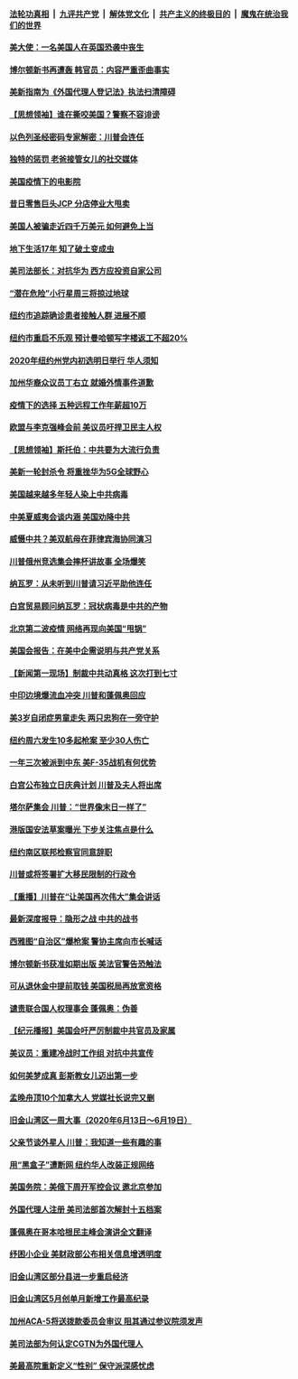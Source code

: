 

####  [法轮功真相](../../../../basic/blob/master/README.md?t=06222331) &nbsp;|&nbsp; [九评共产党](../../../../9ping.md/blob/master/README.md?t=06222331) &nbsp;|&nbsp; [解体党文化](../../../../jtdwh.md/blob/master/README.md?t=06222331)  &nbsp;|&nbsp; [共产主义的终极目的](../../../../gczydzjmd.md/blob/master/README.md?t=06222331) &nbsp;|&nbsp; [魔鬼在统治我们的世界](../../../../mgztzwmdsj.md/blob/master/README.md?t=06222331) 

#### [美大使：一名美国人在英国恐袭中丧生](../pages/nsc412/n12204415.md?t=06222331) 

#### [博尔顿新书再遭轰 韩官员：内容严重歪曲事实](../pages/nsc412/n12204194.md?t=06222331) 

#### [美新指南为《外国代理人登记法》执法扫清障碍](../pages/nsc412/n12203013.md?t=06222331) 

#### [【思想领袖】谁在撕咬美国？警察不容诽谤](../pages/nsc412/n12201992.md?t=06222331) 

#### [以色列圣经密码专家解密：川普会连任](../pages/nsc412/n12203622.md?t=06222331) 

#### [独特的惩罚  老爸接管女儿的社交媒体](../pages/nsc412/n12202897.md?t=06222331) 

#### [美国疫情下的电影院](../pages/nsc412/n12202867.md?t=06222331) 

#### [昔日零售巨头JCP 分店停业大甩卖](../pages/nsc412/n12202922.md?t=06222331) 

#### [美国人被骗走近四千万美元 如何避免上当](../pages/nsc412/n12202930.md?t=06222331) 

#### [地下生活17年 知了破土变成虫](../pages/nsc412/n12202962.md?t=06222331) 

#### [美司法部长：对抗华为 西方应投资自家公司](../pages/nsc412/n12203386.md?t=06222331) 

#### [“潜在危险”小行星周三将掠过地球](../pages/nsc412/n12202747.md?t=06222331) 

#### [纽约市追踪确诊患者接触人群  进展不顺](../pages/nsc412/n12203018.md?t=06222331) 

#### [纽约市重启不乐观 预计曼哈顿写字楼返工不超20%](../pages/nsc412/n12203023.md?t=06222331) 

#### [2020年纽约州党内初选明日举行 华人须知](../pages/nsc412/n12203026.md?t=06222331) 

#### [加州华裔众议员丁右立    就婚外情事件道歉](../pages/nsc412/n12203179.md?t=06222331) 

#### [疫情下的选择 五种远程工作年薪超10万](../pages/nsc412/n12190408.md?t=06222331) 

#### [欧盟与李克强峰会前 美议员吁捍卫民主人权](../pages/nsc412/n12202775.md?t=06222331) 

#### [【思想领袖】斯托伯：中共要为大流行负责](../pages/nsc412/n12115529.md?t=06222331) 

#### [美新一轮封杀令 将重挫华为5G全球野心](../pages/nsc412/n12202488.md?t=06222331) 

#### [美国越来越多年轻人染上中共病毒](../pages/nsc412/n12202590.md?t=06222331) 

#### [中美夏威夷会谈内涵 美国劝降中共](../pages/nsc412/n12202579.md?t=06222331) 

#### [威慑中共？美双航母在菲律宾海协同演习](../pages/nsc412/n12202399.md?t=06222331) 

#### [川普俄州竞选集会摔杯讲故事 全场爆笑](../pages/nsc412/n12202398.md?t=06222331) 

#### [纳瓦罗：从未听到川普请习近平助他连任](../pages/nsc412/n12202251.md?t=06222331) 

#### [白宫贸易顾问纳瓦罗：冠状病毒是中共的产物](../pages/nsc412/n12202027.md?t=06222331) 

#### [北京第二波疫情 网络再现向美国“甩锅”](../pages/nsc412/n12201996.md?t=06222331) 

#### [美国会报告：在美中企需说明与共产党关系](../pages/nsc412/n12199133.md?t=06222331) 

#### [【新闻第一现场】制裁中共动真格 这次打到七寸](../pages/nsc412/n12201730.md?t=06222331) 

#### [中印边境爆流血冲突 川普和蓬佩奥回应](../pages/nsc412/n12201068.md?t=06222331) 

#### [美3岁自闭症男童走失 两只忠狗在一旁守护](../pages/nsc412/n12201540.md?t=06222331) 

#### [纽约周六发生10多起枪案 至少30人伤亡](../pages/nsc412/n12201569.md?t=06222331) 

#### [一年三次被派到中东 美F-35战机有何优势](../pages/nsc412/n12193910.md?t=06222331) 

#### [白宫公布独立日庆典计划 川普及夫人将出席](../pages/nsc412/n12201111.md?t=06222331) 

#### [塔尔萨集会 川普：“世界像末日一样了”](../pages/nsc412/n12200981.md?t=06222331) 

#### [港版国安法草案曝光 下步关注焦点是什么](../pages/nsc412/n12200876.md?t=06222331) 

#### [纽约南区联邦检察官同意辞职](../pages/nsc412/n12200996.md?t=06222331) 

#### [川普或将签署扩大移民限制的行政令](../pages/nsc412/n12201017.md?t=06222331) 

#### [【重播】川普在“让美国再次伟大”集会讲话](../pages/nsc412/n12199351.md?t=06222331) 

#### [最新深度报导：隐形之战 中共的战书](../pages/nsc412/n12200980.md?t=06222331) 

#### [西雅图“自治区”爆枪案 警协主席向市长喊话](../pages/nsc412/n12200903.md?t=06222331) 

#### [博尔顿新书获准如期出版 美法官警告恐触法](../pages/nsc412/n12200486.md?t=06222331) 

#### [可从退休金中提前取钱  美国税局再放宽资格](../pages/nsc412/n12200725.md?t=06222331) 

#### [谴责联合国人权理事会 蓬佩奥：伪善](../pages/nsc412/n12200748.md?t=06222331) 

#### [【纪元播报】美国会吁严厉制裁中共官员及家属](../pages/nsc412/n12201402.md?t=06222331) 

#### [美议员：重建冷战时工作组 对抗中共宣传](../pages/nsc412/n12200449.md?t=06222331) 

#### [如何美梦成真 彭斯教女儿迈出第一步](../pages/nsc412/n12200401.md?t=06222331) 

#### [孟晚舟顶10个加拿大人 党媒社长说完又删](../pages/nsc412/n12200398.md?t=06222331) 

#### [旧金山湾区一周大事（2020年6月13日〜6月19日）](../pages/nsc412/n12200439.md?t=06222331) 

#### [父亲节谈外星人 川普：我知道一些有趣的事](../pages/nsc412/n12200212.md?t=06222331) 

#### [用“黑盒子”遭断网   纽约华人改装正规网络](../pages/nsc412/n12199538.md?t=06222331) 

#### [美国务院：美俄下周开军控会议 邀北京参加](../pages/nsc412/n12200097.md?t=06222331) 

#### [外国代理人注册 美司法部首次解封十五档案](../pages/nsc412/n12199547.md?t=06222331) 

#### [蓬佩奥在哥本哈根民主峰会演讲全文翻译](../pages/nsc412/n12199290.md?t=06222331) 

#### [纾困小企业 美财政部公布相关信息增透明度](../pages/nsc412/n12199644.md?t=06222331) 

#### [旧金山湾区部分县进一步重启经济](../pages/nsc412/n12199750.md?t=06222331) 

#### [旧金山湾区5月创单月新增工作最高纪录](../pages/nsc412/n12199698.md?t=06222331) 

#### [加州ACA-5将送拨款委员会审议 阻其通过参议院须发声](../pages/nsc412/n12199686.md?t=06222331) 

#### [美司法部为何认定CGTN为外国代理人](../pages/nsc412/n12199531.md?t=06222331) 

#### [美最高院重新定义“性别” 保守派深感忧虑](../pages/nsc412/n12199501.md?t=06222331) 

